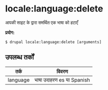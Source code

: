# locale:language:delete
आपकी साइट के द्वारा समर्थित एक भाषा को हटाएँ

**प्रयोग:**
```
$ drupal locale:language:delete [arguments]
```

## उपलब्ध तर्कों
तर्क | विवरण
---------|-------------
language | भाषा उदाहरण es या Spanish
